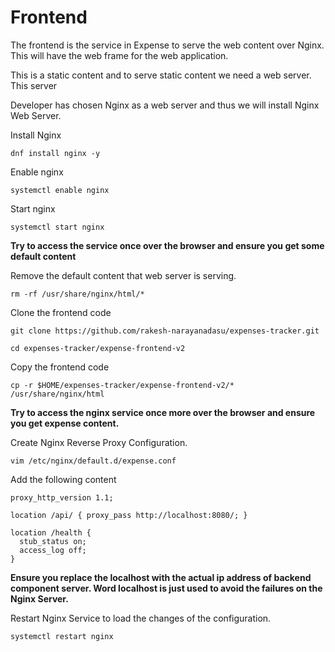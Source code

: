# Frontend

The frontend is the service in Expense to serve the web content over Nginx. This will have the web frame for the web application.

This is a static content and to serve static content we need a web server. This server

Developer has chosen Nginx as a web server and thus we will install Nginx Web Server.

Install Nginx
```
dnf install nginx -y 
```
Enable nginx
```
systemctl enable nginx
```
Start nginx
```
systemctl start nginx
```

**Try to access the service once over the browser and ensure you get some default content**

Remove the default content that web server is serving.
```
rm -rf /usr/share/nginx/html/*
```
Clone the frontend code
```
git clone https://github.com/rakesh-narayanadasu/expenses-tracker.git
```
```
cd expenses-tracker/expense-frontend-v2
```
Copy the frontend code
```
cp -r $HOME/expenses-tracker/expense-frontend-v2/* /usr/share/nginx/html
```

**Try to access the nginx service once more over the browser and ensure you get expense content.**

Create Nginx Reverse Proxy Configuration.
```
vim /etc/nginx/default.d/expense.conf
```
Add the following content
```
proxy_http_version 1.1;

location /api/ { proxy_pass http://localhost:8080/; }

location /health {
  stub_status on;
  access_log off;
}
```

**Ensure you replace the localhost with the actual ip address of backend component server. Word localhost is just used to avoid the failures on the Nginx Server.**

Restart Nginx Service to load the changes of the configuration.

```
systemctl restart nginx
```
